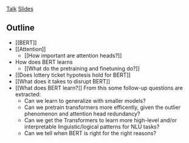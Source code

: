 [Talk](https://www.youtube.com/watch?v=HOIrAEXS-ck) [Slides](https://u.pcloud.link/publink/show?code=XZRYtNXZPKAWDwhNefuSIGuOnHEQ68NlySDy)

Outline
---
- [[BERT]]
- [[Attention]]
	- [[How important are attention heads?]] 
- How does BERT learns
	- [[What do the pretraining and finetuning do?]]
- [[Does lottery ticket hypotesis hold for BERT]]
- [[What does it takes to disrupt BERT]]
- [[What does BERT learn?]] From this some follow-up questions are extracted:
	- Can we learn to generalize with smaller models?
	- Can we pretrain transformers more efficently, given the outlier phenomenon and attention head redundancy?
	- Can we get the Transformers to learn more high-level and/or interpretable linguistic/logical patterns for NLU tasks? 
	- Can we tell when BERT is right for the right reasons?
